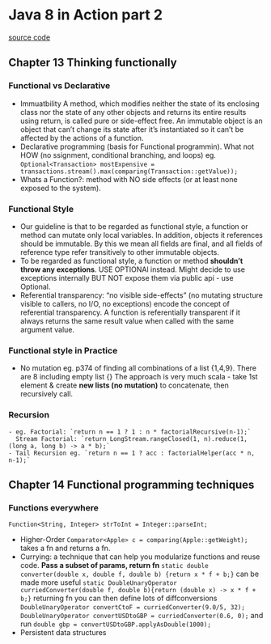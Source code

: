 # Java 8 in Action part 2

[source code]()

## Chapter 13 Thinking functionally

### Functional vs Declarative
  - Immuatbility
    A method, which modifies neither the state of its enclosing class nor the state of any other objects and returns its entire results using return, is called pure or side-effect free.
    An immutable object is an object that can’t change its state after it’s instantiated so it can’t be affected by the actions of a function.
  - Declarative programming (basis for Functional programmin). What not HOW (no ssignment, conditional branching, and loops)
    eg. `Optional<Transaction> mostExpensive = transactions.stream().max(comparing(Transaction::getValue));`
  - Whats a Function?: method with NO side effects (or at least none exposed to the system).

### Functional Style
  - Our guideline is that to be regarded as functional style, a function or method can mutate only local variables. In addition, objects it references should be immutable. By this we mean all fields are final, and all fields of reference type refer transitively to other immutable objects.
  - To be regarded as functional style, a function or method **shouldn’t throw any exceptions**. USE OPTIONAl instead.
    Might decide to use exceptions internally BUT NOT expose them via public api - use Optional.        
  - Referential transparency:  “no visible side-effects” (no mutating structure visible to callers, no I/O, no exceptions) encode the concept of referential transparency. A function is referentially transparent if it always returns the same result value when called with the same argument value. 

### Functional style in Practice
  - No mutation
    eg. p374 of finding all combinations of a list {1,4,9}. There are 8 including empty list {}
    The approach is very much scala - take 1st element & create **new lists (no mutation)** to concatenate, then recursively call.

### Recursion
    - eg. Factorial: `return n == 1 ? 1 : n * factorialRecursive(n-1);`
      Stream Factorial: `return LongStream.rangeClosed(1, n).reduce(1, (long a, long b) -> a * b);`
    - Tail Recursion eg. `return n == 1 ? acc : factorialHelper(acc * n, n-1);`
    
## Chapter 14 Functional programming techniques

### Functions everywhere
  `Function<String, Integer> strToInt = Integer::parseInt;`
  - Higher-Order
    `Comparator<Apple> c = comparing(Apple::getWeight);` takes a fn and returns a fn.
  - Currying: a technique that can help you modularize functions and reuse code. **Pass a subset of params, return fn**
    `static double converter(double x, double f, double b) {return x * f + b;}` can be made more useful
    `static DoubleUnaryOperator curriedConverter(double f, double b){return (double x) -> x * f + b;}` returning fn
    you can then define lots of diffconversions
      `DoubleUnaryOperator convertCtoF = curriedConverter(9.0/5, 32); DoubleUnaryOperator convertUSDtoGBP = curriedConverter(0.6, 0);`
      and run `double gbp = convertUSDtoGBP.applyAsDouble(1000);`
  - Persistent data structures
    

